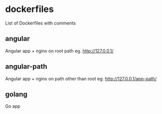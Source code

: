 # dockerfiles
List of Dockerfiles with comments

## angular

Angular app + nginx on root path eg. http://127.0.0.1/

## angular-path

Angular app + nginx on path other than root eg. http://127.0.0.1/app-path/

## golang

Go app